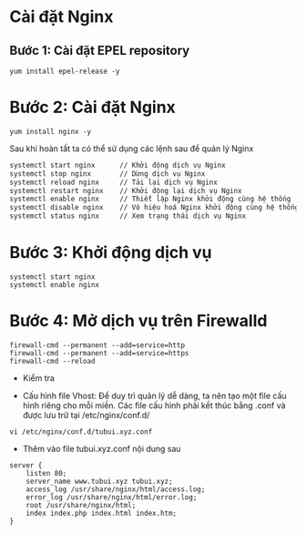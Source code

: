 # Cài đặt Nginx
## Bước 1: Cài đặt EPEL repository
`yum install epel-release -y`
# Bước 2: Cài đặt Nginx

`yum install nginx -y`

Sau khi hoàn tất ta có thể sử dụng các lệnh sau để quản lý Nginx
```sh
systemctl start nginx      // Khởi động dịch vụ Nginx
systemctl stop nginx       // Dừng dịch vụ Nginx
systemctl reload nginx     // Tải lại dịch vụ Nginx
systemctl restart nginx    // Khởi động lại dịch vụ Nginx
systemctl enable nginx     // Thiết lập Nginx khởi động cùng hệ thống
systemctl disable nginx    // Vô hiệu hoá Nginx khởi động cùng hệ thống
systemctl status nginx     // Xem trạng thái dịch vụ Nginx
```


# Bước 3: Khởi động dịch vụ
```
systemctl start nginx
systemctl enable nginx
```
# Bước 4: Mở dịch vụ trên Firewalld
```
firewall-cmd --permanent --add=service=http
firewall-cmd --permanent --add=service=https
firewall-cmd --reload
```

- Kiểm tra


- Cấu hình file Vhost: Để duy trì quản lý dễ dàng, ta nên tạo một file cấu hình riêng cho mỗi miền. Các file cấu hình phải kết thúc bằng .conf và được lưu trữ tại /etc/nginx/conf.d/

`vi /etc/nginx/conf.d/tubui.xyz.conf`

- Thêm vào file tubui.xyz.conf nội dung sau
```
server {
    listen 80;
    server_name www.tubui.xyz tubui.xyz;
    access_log /usr/share/nginx/html/access.log;
    error_log /usr/share/nginx/html/error.log;
    root /usr/share/nginx/html;
    index index.php index.html index.htm;
}
```


